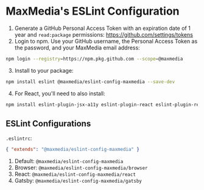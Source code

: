 # MaxMedia's ESLint Configuration

1. Generate a GitHub Personal Access Token with an expiration date of 1 year and `read:package`
   permissions: https://github.com/settings/tokens
2. Login to npm.  Use your GitHub username, the Personal Access Token as the password, and your
   MaxMedia email address:
```sh
npm login --registry=https://npm.pkg.github.com --scope=@maxmedia
```
3. Install to your package:
```sh
npm install eslint @maxmedia/eslint-config-maxmedia --save-dev
```
4. For React, you'll need to also install:
```sh
npm install eslint-plugin-jsx-a11y eslint-plugin-react eslint-plugin-react-hooks --save-dev
```


## ESLint Configurations

`.eslintrc`:
```json
{ "extends": "@maxmedia/eslint-config-maxmedia" }
```

1. Default: `@maxmedia/eslint-config-maxmedia`
2. Browser: `@maxmedia/eslint-config-maxmedia/browser`
3. React: `@maxmedia/eslint-config-maxmedia/react`
4. Gatsby: `@maxmedia/eslint-config-maxmedia/gatsby`
